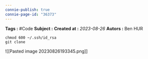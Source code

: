```yaml
---
connie-publish: true
connie-page-id: "36373"
---
```


**Tags :** #Code
**Subject :**
**Created at :** *2023-08-26*
**Autors :** Ben HUR


```shell
chmod 600 ~/.ssh/id_rsa
git clone
```

![[Pasted image 20230826193345.png]]
